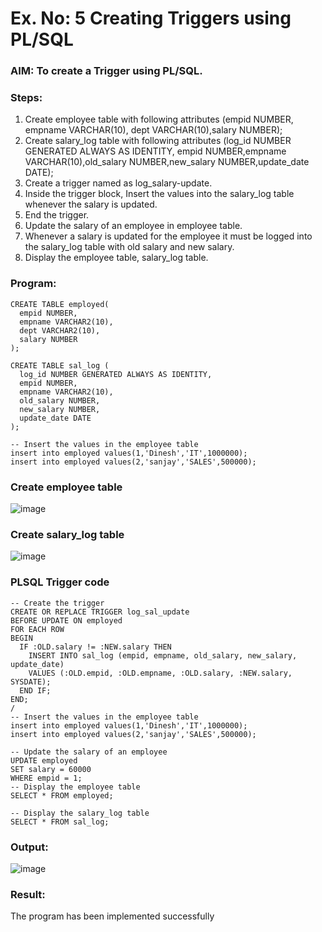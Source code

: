 # Ex. No: 5 Creating Triggers using PL/SQL

### AIM: To create a Trigger using PL/SQL.

### Steps:
1. Create employee table with following attributes (empid NUMBER, empname VARCHAR(10), dept VARCHAR(10),salary NUMBER);
2. Create salary_log table with following attributes (log_id NUMBER GENERATED ALWAYS AS IDENTITY, empid NUMBER,empname VARCHAR(10),old_salary NUMBER,new_salary NUMBER,update_date DATE);
3. Create a trigger named as log_salary-update.
4. Inside the trigger block, Insert the values into the salary_log table whenever the salary is updated.
5. End the trigger.
6. Update the salary of an employee in employee table.
7. Whenever a salary is updated for the employee it must be logged into the salary_log table with old salary and new salary.
8. Display the employee table, salary_log table.

### Program:

```
CREATE TABLE employed(
  empid NUMBER,
  empname VARCHAR2(10),
  dept VARCHAR2(10),
  salary NUMBER
);

CREATE TABLE sal_log (
  log_id NUMBER GENERATED ALWAYS AS IDENTITY,
  empid NUMBER,
  empname VARCHAR2(10),
  old_salary NUMBER,
  new_salary NUMBER,
  update_date DATE
);

-- Insert the values in the employee table
insert into employed values(1,'Dinesh','IT',1000000);
insert into employed values(2,'sanjay','SALES',500000);

```
### Create employee table

![image](https://github.com/CHANDRUMANIKANDAN/Ex-No-5-Creating-Triggers-using-PL-SQL/assets/118644502/4d7b3b02-a5fc-491d-a67a-361b5ec03723)
### Create salary_log table

![image](https://github.com/CHANDRUMANIKANDAN/Ex-No-5-Creating-Triggers-using-PL-SQL/assets/118644502/d2736f67-0d03-43aa-a7c9-b1d7c7246e59)
### PLSQL Trigger code
```
-- Create the trigger
CREATE OR REPLACE TRIGGER log_sal_update
BEFORE UPDATE ON employed
FOR EACH ROW
BEGIN
  IF :OLD.salary != :NEW.salary THEN
    INSERT INTO sal_log (empid, empname, old_salary, new_salary, update_date)
    VALUES (:OLD.empid, :OLD.empname, :OLD.salary, :NEW.salary, SYSDATE);
  END IF;
END;
/
-- Insert the values in the employee table
insert into employed values(1,'Dinesh','IT',1000000);
insert into employed values(2,'sanjay','SALES',500000);

-- Update the salary of an employee
UPDATE employed
SET salary = 60000
WHERE empid = 1;
-- Display the employee table
SELECT * FROM employed;

-- Display the salary_log table
SELECT * FROM sal_log;
```
### Output:
![image](https://github.com/CHANDRUMANIKANDAN/Ex-No-5-Creating-Triggers-using-PL-SQL/assets/118644502/fd3ae98a-3e83-42d1-8fd5-1e808eb20b24)


### Result:
The program has been implemented successfully
